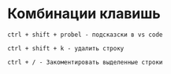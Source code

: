 # Комбинации клавишь

`ctrl + shift + probel - подсказски в vs code`

`ctrl + shift + k - удалить строку`

`ctrl + / - Закоментировать выделенные строки` 
